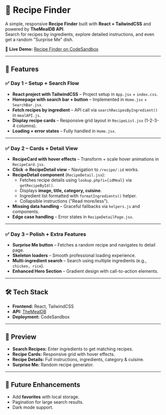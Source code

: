# 🍳 Recipe Finder

A simple, responsive **Recipe Finder** built with **React + TailwindCSS** and powered by **TheMealDB API**.  
Search for recipes by ingredients, explore detailed instructions, and even get a random "Surprise Me" dish.

🔗 **Live Demo:** [Recipe Finder on CodeSandbox](https://3j7x7r-3000.csb.app/)

---

## 🚀 Features

### ✅ Day 1 – Setup + Search Flow
- **React project with TailwindCSS** – Project setup in `App.jsx` + `index.css`.
- **Homepage with search bar + button** – Implemented in `Home.jsx` + `SearchBar.jsx`.
- **Fetch recipes by ingredient** – API call via `searchRecipesByIngredient()` in `mealAPI.js`.
- **Display recipe cards** – Responsive grid layout in `RecipeList.jsx` (1-2-3-4 columns).
- **Loading + error states** – Fully handled in `Home.jsx`.

---

### ✅ Day 2 – Cards + Detail View
- **RecipeCard with hover effects** – Transform + scale hover animations in `RecipeCard.jsx`.
- **Click → RecipeDetail view** – Navigation to `/recipe/:id` works.
- **RecipeDetail component** (`RecipeDetail.jsx`):
  - Fetches recipe details using `lookup.php?i={idMeal}` via `getRecipeById()`.
  - Displays **image, title, category, cuisine**.
  - Ingredient list formatted with `formatIngredients()` helper.
  - Collapsible instructions ("Read more/less").
- **Missing data handling** – Graceful fallbacks via `helpers.js` and components.
- **Edge case handling** – Error states in `RecipeDetailPage.jsx`.

---

### ✅ Day 3 – Polish + Extra Features
- **Surprise Me button** – Fetches a random recipe and navigates to detail page.
- **Skeleton loaders** – Smooth professional loading experience.
- **Multi-ingredient search** – Search using multiple ingredients (e.g., `chicken, rice`).
- **Enhanced Hero Section** – Gradient design with call-to-action elements.

---

## 🛠️ Tech Stack
- **Frontend:** React, TailwindCSS
- **API:** [TheMealDB](https://www.themealdb.com/api/json/v1/1/filter.php?i={ingredient})
- **Deployment:** CodeSandbox

---

## 📸 Preview

- **Search Recipes:** Enter ingredients to get matching recipes.  
- **Recipe Cards:** Responsive grid with hover effects.  
- **Recipe Details:** Full instructions, ingredients, category & cuisine.  
- **Surprise Me:** Random recipe generator.  

---

## 📌 Future Enhancements

- Add **favorites** with local storage.  
- Pagination for large search results.  
- Dark mode support.  



